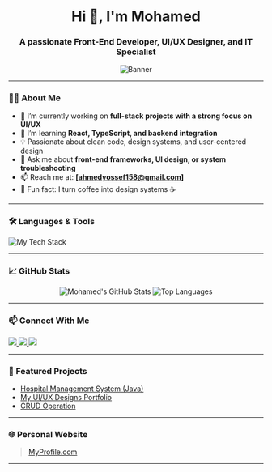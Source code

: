 <h1 align="center">Hi 👋, I'm Mohamed</h1>
<h3 align="center">A passionate Front-End Developer, UI/UX Designer, and IT Specialist</h3>

<p align="center">
  <img src="https://raw.githubusercontent.com/mohamedusername/mohamedusername/main/banner.png" alt="Banner" />
</p>

---

### 👨‍💻 About Me
- 🔭 I’m currently working on **full-stack projects with a strong focus on UI/UX**
- 🌱 I’m learning **React, TypeScript, and backend integration**
- 💡 Passionate about clean code, design systems, and user-centered design
- 💬 Ask me about **front-end frameworks, UI design, or system troubleshooting**
- 📫 Reach me at: **[ahmedyossef158@gmail.com]**
- 🧠 Fun fact: I turn coffee into design systems ☕

---

### 🛠️ Languages & Tools

<p align="left">
  <img src="https://skillicons.dev/icons?i=html,css,js,ts,react,tailwind,figma,ps,xd,java,git,vscode" alt="My Tech Stack" />
</p>

---


### 📈 GitHub Stats

<p align="center">
  <img src="https://github-readme-stats.vercel.app/api?username=MohamedTantawey&show_icons=true&theme=radical" alt="Mohamed's GitHub Stats" />
  <img src="https://github-readme-stats.vercel.app/api/top-langs/?username=MohamedTantawey&layout=compact&theme=radical" alt="Top Languages" />
</p>


---

### 📫 Connect With Me

<p align="left">
  <a href="https://www.linkedin.com/in/mohamed-gamal-025435359" target="_blank">
    <img src="https://img.shields.io/badge/LinkedIn-blue?style=flat&logo=linkedin" />
  </a>
  <a href="https://www.instagram.com/.mohamed.gamal.?utm_source=qr&igsh=MTRveXE1dHE0OG1mcw==" target="_blank">
    <img src="https://img.shields.io/badge/Instagram-%23E4405F.svg?style=flat&logo=instagram" />
  </a>
  <a href="mailto:ahmedyossef158@gmail.com">
    <img src="https://img.shields.io/badge/Email-%23D14836.svg?style=flat&logo=gmail&logoColor=white" />
  </a>
</p>

---

### 🔧 Featured Projects

- [Hospital Management System (Java)](https://github.com/MohamedTantawey/Hospital)
- [My UI/UX Designs Portfolio](https://yourportfolio.com)
- [CRUD Operation]( https://mohamedtantawey.github.io/CRUD-Operation/)

---

### 🌐 Personal Website
> [MyProfile.com]([https://yourportfolio.com](https://github.com/MohamedTantawey/Portfolio/settings/pages))

---

